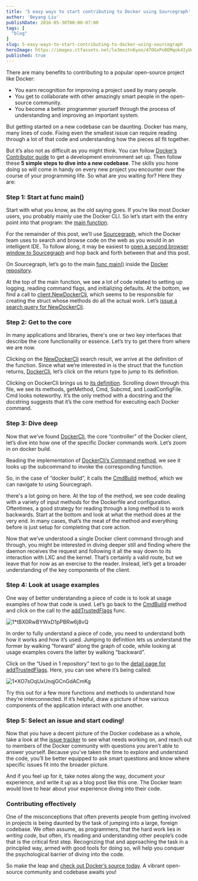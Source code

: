 ```yaml
---
title: '5 easy ways to start contributing to Docker using Sourcegraph'
author: 'Beyang Liu'
publishDate: 2016-05-30T00:00-07:00
tags: [
  "blog"
]
slug: 5-easy-ways-to-start-contributing-to-docker-using-sourcegraph
heroImage: https://images.ctfassets.net/le3mxztn6yoo/47OGxPo0EMqok4IyUumkkI/72e0297483475f7a13380d01ed357313/1_tBX0RwBYWxD1pPBRw6j8vQ.png
published: true
---
```




There are many benefits to contributing to a popular open-source project like Docker:

*   You earn recognition for improving a project used by many people.
*   You get to collaborate with other amazingly smart people in the open-source community.
*   You become a better programmer yourself through the process of understanding and improving an important system.

But getting started on a new codebase can be daunting. Docker has many, many lines of code. Fixing even the smallest issue can require reading through a lot of that code and understanding how the pieces all fit together.

But it’s also not as difficult as you might think. You can follow [Docker’s Contributor guide](http://docs.docker.com/project/who-written-for/) to get a development environment set up. Then follow these **5 simple steps to dive into a new codebase**. The skills you hone doing so will come in handy on every new project you encounter over the course of your programming life. So what are you waiting for? Here they are:

### Step 1: Start at func main()

Start with what you know, as the old saying goes. If you’re like most Docker users, you probably mainly use the Docker CLI. So let’s start with the entry point into that program: the [main function](https://sourcegraph.com/github.com/docker/docker@master/.GoPackage/github.com/docker/docker/docker/.def/docker.go/main).

For the remainder of this post, we’ll use [Sourcegraph](https://sourcegraph.com/), which the Docker team uses to search and browse code on the web as you would in an intelligent IDE. To follow along, it may be easiest to [open a second browser window to Sourcegraph](https://sourcegraph.com/) and hop back and forth between that and this post.

On Sourcegraph, let’s go to the main [func main()](https://sourcegraph.com/github.com/docker/docker/-/def/GoPackage/github.com/docker/docker/cmd/docker/-/docker.go/main) inside the [Docker repository](https://sourcegraph.com/github.com/docker/docker).

At the top of the main function, we see a lot of code related to setting up logging, reading command flags, and initializing defaults. At the bottom, we find a call to [client.NewDockerCli](https://sourcegraph.com/github.com/docker/docker/-/def/GoPackage/github.com/docker/docker/api/client/-/NewDockerCli), which seems to be responsible for creating the struct whose methods do all the actual work. Let’s [issue a search query for NewDockerCli](https://sourcegraph.com/github.com/docker/docker?q=newdockercli).

### Step 2: Get to the core

In many applications and libraries, there's one or two key interfaces that describe the core functionality or essence. Let’s try to get there from where we are now.

Clicking on the [NewDockerCli](https://sourcegraph.com/github.com/docker/docker/-/def/GoPackage/github.com/docker/docker/api/client/-/NewDockerCli) search result, we arrive at the definition of the function. Since what we’re interested in is the struct that the function returns, [DockerCli](https://sourcegraph.com/github.com/docker/docker/-/def/GoPackage/github.com/docker/docker/api/client/-/DockerCli), let’s click on the return type to jump to its definition.

Clicking on DockerCli brings us to [its definition](https://sourcegraph.com/github.com/docker/docker/-/def/GoPackage/github.com/docker/docker/api/client/-/DockerCli). Scrolling down through this file, we see its methods, getMethod, Cmd, Subcmd, and LoadConfigFile. Cmd looks noteworthy. It’s the only method with a docstring and the docstring suggests that it’s the core method for executing each Docker command.

### Step 3: Dive deep

Now that we’ve found [DockerCli](https://sourcegraph.com/github.com/docker/docker/-/def/GoPackage/github.com/docker/docker/api/client/-/DockerCli), the core “controller” of the Docker client, let’s dive into how one of the specific Docker commands work. Let’s zoom in on docker build.

Reading the implementation of [DockerCli’s Command method](https://sourcegraph.com/github.com/docker/docker/-/def/GoPackage/github.com/docker/docker/api/client/-/DockerCli/Command), we see it looks up the subcommand to invoke the corresponding function.

So, in the case of “docker build”, it calls the [CmdBuild](https://sourcegraph.com/github.com/docker/docker/-/def/GoPackage/github.com/docker/docker/api/client/-/DockerCli/CmdBuild) method, which we can navigate to using Sourcegraph.

there's a lot going on here. At the top of the method, we see code dealing with a variety of input methods for the Dockerfile and configuration. Oftentimes, a good strategy for reading through a long method is to work backwards. Start at the bottom and look at what the method does at the very end. In many cases, that’s the meat of the method and everything before is just setup for completing that core action.

Now that we’ve understood a single Docker client command through and through, you might be interested in diving deeper still and finding where the daemon receives the request and following it all the way down to its interaction with LXC and the kernel. That’s certainly a valid route, but we leave that for now as an exercise to the reader. Instead, let’s get a broader understanding of the key components of the client.

### Step 4: Look at usage examples

One way of better understanding a piece of code is to look at usage examples of how that code is used. Let’s go back to the [CmdBuild](https://sourcegraph.com/github.com/docker/docker/-/def/GoPackage/github.com/docker/docker/api/client/-/DockerCli/CmdBuild) method and click on the call to the [addTrustedFlags](https://sourcegraph.com/github.com/docker/docker/-/def/GoPackage/github.com/docker/docker/api/client/-/addTrustedFlags) func.

![1*tBX0RwBYWxD1pPBRw6j8vQ](//images.contentful.com/le3mxztn6yoo/47OGxPo0EMqok4IyUumkkI/72e0297483475f7a13380d01ed357313/1_tBX0RwBYWxD1pPBRw6j8vQ.png)

In order to fully understand a piece of code, you need to understand both how it works and how it’s used. Jumping to definition lets us understand the former by walking “forward” along the graph of code, while looking at usage examples covers the latter by walking “backward”.

Click on the “Used in 1 repository” text to go to the [detail page for addTrustedFlags](https://sourcegraph.com/github.com/docker/docker/-/info/GoPackage/github.com/docker/docker/api/client/-/addTrustedFlags). Here, you can see where it’s being called:

![1*XO7sOqUxUnqjGCnGdACmKg](//images.contentful.com/le3mxztn6yoo/1tvwbX52duCkgI0i8QsEEe/4b6c9f0415bf8bb0a3e562d0fd144a7a/1_XO7sOqUxUnqjGCnGdACmKg.png)

Try this out for a few more functions and methods to understand how they’re interconnected. If it’s helpful, draw a picture of how various components of the application interact with one another.

### Step 5: Select an issue and start coding!

Now that you have a decent picture of the Docker codebase as a whole, take a look at the [issue tracker](https://github.com/docker/docker/issues) to see what needs working on, and reach out to members of the Docker community with questions you aren’t able to answer yourself. Because you've taken the time to explore and understand the code, you’ll be better equipped to ask smart questions and know where specific issues fit into the broader picture.

And if you feel up for it, take notes along the way, document your experience, and write it up as a blog post like this one. The Docker team would love to hear about your experience diving into their code.

### Contributing effectively

One of the misconceptions that often prevents people from getting involved in projects is being daunted by the task of jumping into a large, foreign codebase. We often assume, as programmers, that the hard work lies in _writing code_, but often, it’s reading and understanding other people’s code that is the critical first step. Recognizing that and approaching the task in a principled way, armed with good tools for doing so, will help you conquer the psychological barrier of diving into the code.

So make the leap and [check out Docker’s source today](https://sourcegraph.com/github.com/docker/docker). A vibrant open-source community and codebase awaits you!
